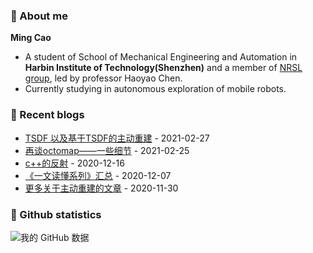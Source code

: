 ### :wave: About me
**Ming Cao**

- A student of School of Mechanical Engineering and Automation in **Harbin Institute of Technology(Shenzhen)** and a member of [NRSL group](http://nrs-lab.com), led by professor Haoyao Chen.
- Currently studying in autonomous exploration of mobile robots.

### :blue_book: Recent blogs
<!-- blog starts -->
* <a href='https://epsavlc.github.io//2021/02/27/tsdf.html' target='_blank'>TSDF 以及基于TSDF的主动重建</a> - 2021-02-27
* <a href='https://epsavlc.github.io//2021/02/25/octomap_revisit.html' target='_blank'>再谈octomap——一些细节</a> - 2021-02-25
* <a href='https://epsavlc.github.io//2020/12/16/cpp_reflection.html' target='_blank'>c++的反射</a> - 2020-12-16
* <a href='https://epsavlc.github.io//2020/12/07/good_articles.html' target='_blank'>《一文读懂系列》汇总</a> - 2020-12-07
* <a href='https://epsavlc.github.io//2020/11/30/more_active.html' target='_blank'>更多关于主动重建的文章</a> - 2020-11-30
<!-- blog ends -->

### :watermelon: Github statistics
![我的 GitHub 数据](https://github-readme-stats.vercel.app/api?username=EpsAvlc&show_icons=true&theme=gruvbox)
